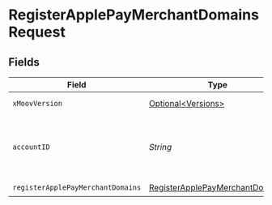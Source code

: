 # RegisterApplePayMerchantDomainsRequest


## Fields

| Field                                                                                         | Type                                                                                          | Required                                                                                      | Description                                                                                   |
| --------------------------------------------------------------------------------------------- | --------------------------------------------------------------------------------------------- | --------------------------------------------------------------------------------------------- | --------------------------------------------------------------------------------------------- |
| `xMoovVersion`                                                                                | [Optional\<Versions>](../../models/components/Versions.md)                                    | :heavy_minus_sign:                                                                            | Specify an API version.                                                                       |
| `accountID`                                                                                   | *String*                                                                                      | :heavy_check_mark:                                                                            | ID of the Moov account representing the merchant.                                             |
| `registerApplePayMerchantDomains`                                                             | [RegisterApplePayMerchantDomains](../../models/components/RegisterApplePayMerchantDomains.md) | :heavy_check_mark:                                                                            | N/A                                                                                           |